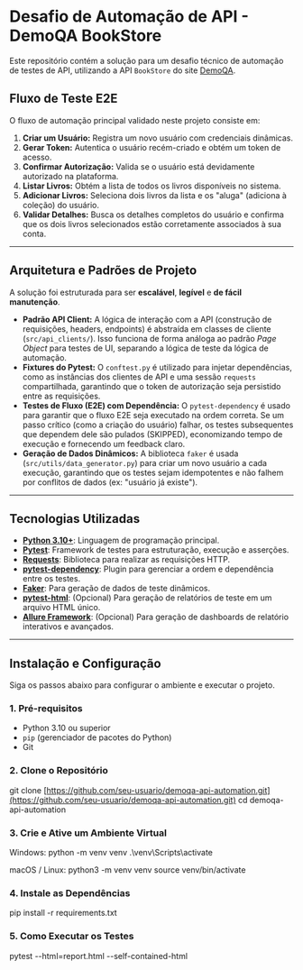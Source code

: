 # Desafio de Automação de API - DemoQA BookStore

Este repositório contém a solução para um desafio técnico de automação de testes de API, utilizando a API `BookStore` do site [DemoQA](https://demoqa.com/swagger/).


## Fluxo de Teste E2E

O fluxo de automação principal validado neste projeto consiste em:

1.  **Criar um Usuário:** Registra um novo usuário com credenciais dinâmicas.
2.  **Gerar Token:** Autentica o usuário recém-criado e obtém um token de acesso.
3.  **Confirmar Autorização:** Valida se o usuário está devidamente autorizado na plataforma.
4.  **Listar Livros:** Obtém a lista de todos os livros disponíveis no sistema.
5.  **Adicionar Livros:** Seleciona dois livros da lista e os "aluga" (adiciona à coleção) do usuário.
6.  **Validar Detalhes:** Busca os detalhes completos do usuário e confirma que os dois livros selecionados estão corretamente associados à sua conta.

---

## Arquitetura e Padrões de Projeto

A solução foi estruturada para ser **escalável**, **legível** e **de fácil manutenção**.

* **Padrão API Client:** A lógica de interação com a API (construção de requisições, headers, endpoints) é abstraída em classes de cliente (`src/api_clients/`). Isso funciona de forma análoga ao padrão *Page Object* para testes de UI, separando a lógica de teste da lógica de automação.
* **Fixtures do Pytest:** O `conftest.py` é utilizado para injetar dependências, como as instâncias dos clientes de API e uma sessão `requests` compartilhada, garantindo que o token de autorização seja persistido entre as requisições.
* **Testes de Fluxo (E2E) com Dependência:** O `pytest-dependency` é usado para garantir que o fluxo E2E seja executado na ordem correta. Se um passo crítico (como a criação do usuário) falhar, os testes subsequentes que dependem dele são pulados (SKIPPED), economizando tempo de execução e fornecendo um feedback claro.
* **Geração de Dados Dinâmicos:** A biblioteca `faker` é usada (`src/utils/data_generator.py`) para criar um novo usuário a cada execução, garantindo que os testes sejam idempotentes e não falhem por conflitos de dados (ex: "usuário já existe").

---

##  Tecnologias Utilizadas

* **[Python 3.10+](https://www.python.org/)**: Linguagem de programação principal.
* **[Pytest](https://docs.pytest.org/)**: Framework de testes para estruturação, execução e asserções.
* **[Requests](https://requests.readthedocs.io/)**: Biblioteca para realizar as requisições HTTP.
* **[pytest-dependency](https://pypi.org/project/pytest-dependency/)**: Plugin para gerenciar a ordem e dependência entre os testes.
* **[Faker](https://faker.readthedocs.io/)**: Para geração de dados de teste dinâmicos.
* **[pytest-html](https://pypi.org/project/pytest-html/)**: (Opcional) Para geração de relatórios de teste em um arquivo HTML único.
* **[Allure Framework](https://qameta.io/allure-framework/)**: (Opcional) Para geração de dashboards de relatório interativos e avançados.

---

##  Instalação e Configuração

Siga os passos abaixo para configurar o ambiente e executar o projeto.

### 1. Pré-requisitos

* Python 3.10 ou superior
* `pip` (gerenciador de pacotes do Python)
* Git

### 2. Clone o Repositório


git clone [https://github.com/seu-usuario/demoqa-api-automation.git](https://github.com/seu-usuario/demoqa-api-automation.git)
cd demoqa-api-automation

### 3. Crie e Ative um Ambiente Virtual

Windows:
python -m venv venv
.\venv\Scripts\activate

macOS / Linux:
python3 -m venv venv
source venv/bin/activate

### 4. Instale as Dependências

pip install -r requirements.txt

### 5. Como Executar os Testes

pytest --html=report.html --self-contained-html